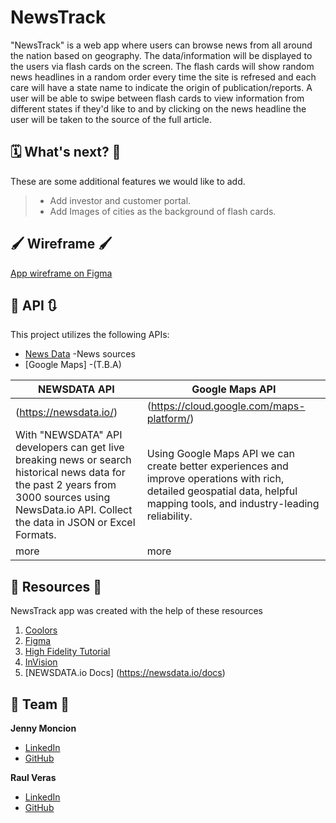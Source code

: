 # NewsTrack 

"NewsTrack" is a web app where users can browse news from all around the nation based on geography. The data/information will be displayed to the users via flash cards on the screen. The flash cards will show random news headlines in a random order every time the site is refresed and each care will have a state name to indicate the origin of publication/reports. A user will be able to swipe between flash cards to view information from different states if they'd like to and by clicking on the news headline the user will be taken to the source of the full article.



## 🗓 What's next? 💭
These are some additional features we would like to add.
>- Add investor and customer portal. 
>- Add Images of cities as the background of flash cards.


## 🖌️ Wireframe 🖌️
[App wireframe on Figma](https://www.figma.com/file/FUgpsQkrbDUjriwx0UDaDw/NewsTrack-Wireframe-Draft-1?node-id=0%3A1)


## 🔄 API 🔃
This project utilizes the following APIs:
- [News Data](https://newsdata.io/) -News sources
- [Google Maps] -(T.B.A)

| NEWSDATA API | Google Maps API  |
| ----- | ------ |
| (https://newsdata.io/)   | (https://cloud.google.com/maps-platform/)  |
| With "NEWSDATA" API developers can get live breaking news or search historical news data for the past 2 years from 3000 sources using NewsData.io API. Collect the data in JSON or Excel Formats.  |  Using Google Maps API we can create better experiences and improve operations with rich, detailed geospatial data, helpful mapping tools, and industry-leading reliability.   |
| more  |  more  |



## 🔖 Resources 🔖
NewsTrack app was created with the help of these resources
1. [Coolors](https://coolors.co/)
2. [Figma](https://www.figma.com/community)
3. [High Fidelity Tutorial](https://www.youtube.com/watch?v=DLXgLazAYG0&ab_channel=RisingKirin)
4. [InVision](https://www.invisionapp.com/)
5. [NEWSDATA.io Docs] (https://newsdata.io/docs)



## 🌠 Team 🌠
**Jenny Moncion**
- [LinkedIn](https://www.linkedin.com/in/jenny-moncion-04535260/ "LinkedIn")
- [GitHub](https://github.com/didelma "didelma")

**Raul Veras**
- [LinkedIn](https://www.linkedin.com/in/verasraul/ "LinkedIn")
- [GitHub](https://github.com/verasraul)

